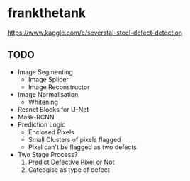 # frankthetank
https://www.kaggle.com/c/severstal-steel-defect-detection

## TODO
* Image Segmenting
    * Image Splicer
    * Image Reconstructor
* Image Normalisation
    * Whitening
* Resnet Blocks for U-Net
* Mask-RCNN
* Prediction Logic
    * Enclosed Pixels
    * Small Clusters of pixels flagged
    * Pixel can't be flagged as two defects
* Two Stage Process?
    1. Predict Defective Pixel or Not
    1. Cateogise as type of defect
